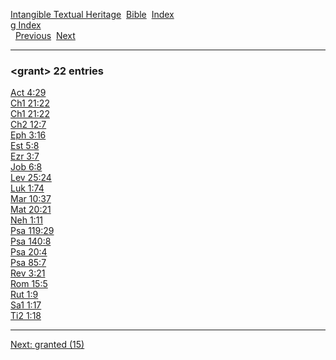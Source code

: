 [Intangible Textual Heritage](../../index)  [Bible](../index) 
[Index](index)   
[g Index](_g_)  
  [Previous](c04890)  [Next](c04892) 

------------------------------------------------------------------------

### &lt;grant&gt; 22 entries

[Act 4:29](../kjv/act004.htm#029)  
[Ch1 21:22](../kjv/ch1021.htm#022)  
[Ch1 21:22](../kjv/ch1021.htm#022)  
[Ch2 12:7](../kjv/ch2012.htm#007)  
[Eph 3:16](../kjv/eph003.htm#016)  
[Est 5:8](../kjv/est005.htm#008)  
[Ezr 3:7](../kjv/ezr003.htm#007)  
[Job 6:8](../kjv/job006.htm#008)  
[Lev 25:24](../kjv/lev025.htm#024)  
[Luk 1:74](../kjv/luk001.htm#074)  
[Mar 10:37](../kjv/mar010.htm#037)  
[Mat 20:21](../kjv/mat020.htm#021)  
[Neh 1:11](../kjv/neh001.htm#011)  
[Psa 119:29](../kjv/psa119.htm#029)  
[Psa 140:8](../kjv/psa140.htm#008)  
[Psa 20:4](../kjv/psa020.htm#004)  
[Psa 85:7](../kjv/psa085.htm#007)  
[Rev 3:21](../kjv/rev003.htm#021)  
[Rom 15:5](../kjv/rom015.htm#005)  
[Rut 1:9](../kjv/rut001.htm#009)  
[Sa1 1:17](../kjv/sa1001.htm#017)  
[Ti2 1:18](../kjv/ti2001.htm#018)  

------------------------------------------------------------------------

[Next: granted (15)](c04892)
